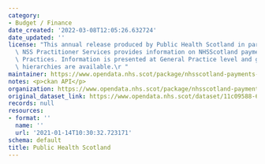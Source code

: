 ```yaml
---
category:
- Budget / Finance
date_created: '2022-03-08T12:05:26.632724'
date_updated: ''
license: "This annual release produced by Public Health Scotland in partnership with\
  \ NSS Practitioner Services provides information on NHSScotland payments to General\
  \ Practices. Information is presented at General Practice level and geographical\
  \ hierarchies are available.\r "
maintainer: https://www.opendata.nhs.scot/package/nhsscotland-payments-to-general-practice
notes: <p>ckan API</p>
organization: https://www.opendata.nhs.scot/package/nhsscotland-payments-to-general-practice
original_dataset_link: https://www.opendata.nhs.scot/dataset/11c09588-61d6-4d45-be68-0a98fd061003/resource/49db89d6-276c-4cbf-9233-2c41a0f67084/download/gppayments2013-14.csv
records: null
resources:
- format: ''
  name: ''
  url: '2021-01-14T10:30:32.723171'
schema: default
title: Public Health Scotland
---
```

